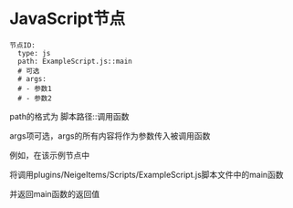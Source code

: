 # JavaScript节点

```
节点ID:
  type: js
  path: ExampleScript.js::main
  # 可选
  # args: 
  # - 参数1
  # - 参数2
```

path的格式为 脚本路径::调用函数

args项可选，args的所有内容将作为参数传入被调用函数

例如，在该示例节点中

将调用plugins/NeigeItems/Scripts/ExampleScript.js脚本文件中的main函数

并返回main函数的返回值
